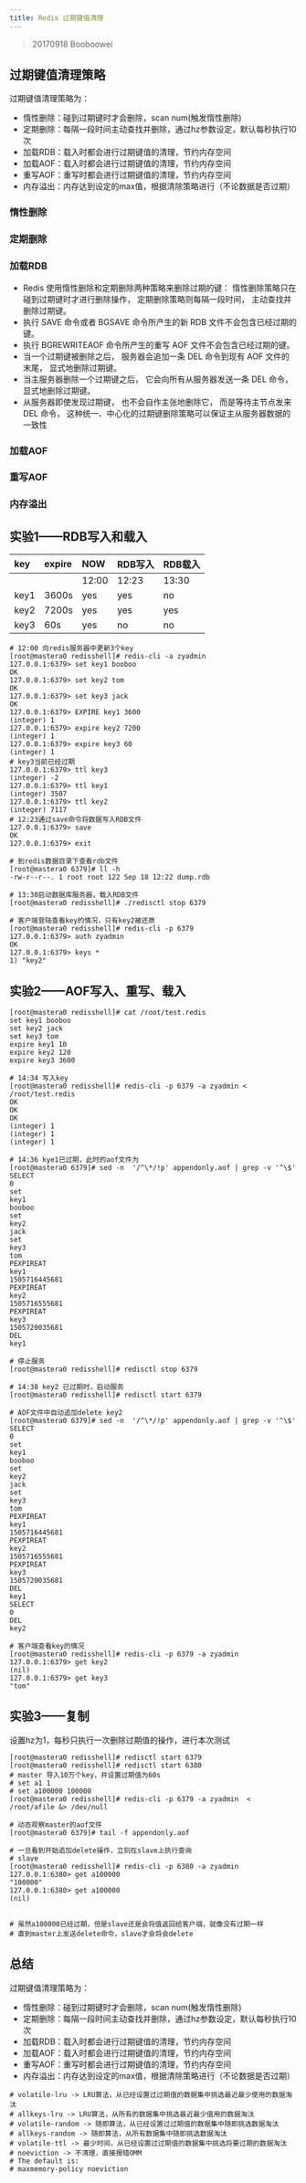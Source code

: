 ```yaml
---
title: Redis 过期键值清理
---
```


> 20170918 Booboowei

## 过期键值清理策略

过期键值清理策略为：

- 惰性删除：碰到过期键时才会删除，scan num(触发惰性删除)
- 定期删除：每隔一段时间主动查找并删除，通过hz参数设定，默认每秒执行10次
- 加载RDB：载入时都会进行过期键值的清理，节约内存空间
- 加载AOF：载入时都会进行过期键值的清理，节约内存空间
- 重写AOF：重写时都会进行过期键值的清理，节约内存空间
- 内存溢出：内存达到设定的max值，根据清除策略进行（不论数据是否过期）

### 惰性删除

### 定期删除

### 加载RDB

- Redis 使用惰性删除和定期删除两种策略来删除过期的键： 惰性删除策略只在碰到过期键时才进行删除操作， 定期删除策略则每隔一段时间， 主动查找并删除过期键。
- 执行 SAVE 命令或者 BGSAVE 命令所产生的新 RDB 文件不会包含已经过期的键。
- 执行 BGREWRITEAOF 命令所产生的重写 AOF 文件不会包含已经过期的键。
- 当一个过期键被删除之后， 服务器会追加一条 DEL 命令到现有 AOF 文件的末尾， 显式地删除过期键。
- 当主服务器删除一个过期键之后， 它会向所有从服务器发送一条 DEL 命令， 显式地删除过期键。
- 从服务器即使发现过期键， 也不会自作主张地删除它， 而是等待主节点发来 DEL 命令， 这种统一、中心化的过期键删除策略可以保证主从服务器数据的一致性

### 加载AOF

### 重写AOF

### 内存溢出

## 实验1——RDB写入和载入

| key  | expire | NOW   | RDB写入 | RDB载入 |
| :--- | :----- | :---- | :------ | :------ |
|      |        | 12:00 | 12:23   | 13:30   |
| key1 | 3600s  | yes   | yes     | no      |
| key2 | 7200s  | yes   | yes     | yes     |
| key3 | 60s    | yes   | no      | no      |

```shell
# 12:00 向redis服务器中更新3个key
[root@mastera0 redisshell]# redis-cli -a zyadmin
127.0.0.1:6379> set key1 booboo
OK
127.0.0.1:6379> set key2 tom
OK
127.0.0.1:6379> set key3 jack
OK
127.0.0.1:6379> EXPIRE key1 3600
(integer) 1
127.0.0.1:6379> expire key2 7200
(integer) 1
127.0.0.1:6379> expire key3 60
(integer) 1
# key3当前已经过期
127.0.0.1:6379> ttl key3
(integer) -2
127.0.0.1:6379> ttl key1
(integer) 3507
127.0.0.1:6379> ttl key2
(integer) 7117
# 12:23通过save命令将数据写入RDB文件
127.0.0.1:6379> save
OK
127.0.0.1:6379> exit

# 到redis数据目录下查看rdb文件
[root@mastera0 6379]# ll -h
-rw-r--r--. 1 root root 122 Sep 18 12:22 dump.rdb

# 13:30启动数据库服务器，载入RDB文件
[root@mastera0 redisshell]# ./redisctl stop 6379

# 客户端登陆查看key的情况，只有key2被还原
[root@mastera0 redisshell]# redis-cli -p 6379
127.0.0.1:6379> auth zyadmin
OK
127.0.0.1:6379> keys *
1) "key2"

```

## 实验2——AOF写入、重写、载入

```shell
[root@mastera0 redisshell]# cat /root/test.redis
set key1 booboo
set key2 jack
set key3 tom
expire key1 10
expire key2 120
expire key3 3600

# 14:34 写入key
[root@mastera0 redisshell]# redis-cli -p 6379 -a zyadmin < /root/test.redis
OK
OK
OK
(integer) 1
(integer) 1
(integer) 1

# 14:36 kye1已过期，此时的aof文件为
[root@mastera0 6379]# sed -n  '/^\*/!p' appendonly.aof | grep -v '^\$'
SELECT
0
set
key1
booboo
set
key2
jack
set
key3
tom
PEXPIREAT
key1
1505716445681
PEXPIREAT
key2
1505716555681
PEXPIREAT
key3
1505720035681
DEL
key1

# 停止服务
[root@mastera0 redisshell]# redisctl stop 6379

# 14:38 key2 已过期时，启动服务
[root@mastera0 redisshell]# redisctl start 6379

# AOF文件中自动追加delete key2
[root@mastera0 6379]# sed -n  '/^\*/!p' appendonly.aof | grep -v '^\$'
SELECT
0
set
key1
booboo
set
key2
jack
set
key3
tom
PEXPIREAT
key1
1505716445681
PEXPIREAT
key2
1505716555681
PEXPIREAT
key3
1505720035681
DEL
key1
SELECT
0
DEL
key2

# 客户端查看key的情况
[root@mastera0 redisshell]# redis-cli -p 6379 -a zyadmin
127.0.0.1:6379> get key2
(nil)
127.0.0.1:6379> get key3
"tom"
```

## 实验3——复制

设置hz为1，每秒只执行一次删除过期值的操作，进行本次测试

```shell
[root@mastera0 redisshell]# redisctl start 6379
[root@mastera0 redisshell]# redisctl start 6380
# master 导入10万个key，并设置过期值为60s
# set a1 1
# set a100000 100000
[root@mastera0 redisshell]# redis-cli -p 6379 -a zyadmin  < /root/afile &> /dev/null

# 动态观察master的aof文件
[root@mastera0 6379]# tail -f appendonly.aof

# 一旦看到开始追加delete操作，立刻在slave上执行查询
# slave
[root@mastera0 redisshell]# redis-cli -p 6380 -a zyadmin
127.0.0.1:6380> get a100000
"100000"
127.0.0.1:6380> get a100000
(nil)


# 虽然a100000已经过期，但是slave还是会将值返回给客户端，就像没有过期一样
# 直到master上发送delete命令，slave才会将会delete

```

## 总结

过期键值清理策略为：

- 惰性删除：碰到过期键时才会删除，scan num(触发惰性删除)
- 定期删除：每隔一段时间主动查找并删除，通过hz参数设定，默认每秒执行10次
- 加载RDB：载入时都会进行过期键值的清理，节约内存空间
- 加载AOF：载入时都会进行过期键值的清理，节约内存空间
- 重写AOF：重写时都会进行过期键值的清理，节约内存空间
- 内存溢出：内存达到设定的max值，根据清除策略进行（不论数据是否过期）

```shell
# volatile-lru -> LRU算法，从已经设置过过期值的数据集中挑选最近最少使用的数据淘汰
# allkeys-lru -> LRU算法，从所有的数据集中挑选最近最少值用的数据淘汰
# volatile-random -> 随即算法，从已经设置过过期值的数据集中随即挑选数据淘汰
# allkeys-random -> 随即算法，从所有数据集中随即挑选数据淘汰
# volatile-ttl -> 最少时间，从已经设置过过期值的数据集中挑选将要过期的数据淘汰
# noeviction -> 不清理，直接报错OMM
# The default is:
# maxmemory-policy noeviction
```
